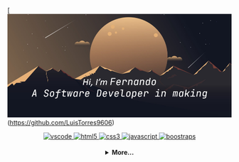 [![banner](./Portada.png)(https://github.com/LuisTorres9606)

<p align="center">
    <a href="https://code.visualstudio.com/">
        <img src="https://cdn.jsdelivr.net/gh/devicons/devicon/icons/vscode/vscode-original.svg" alt="vscode" width="40" height="40"/>
    </a>
    <a href="https://developer.mozilla.org/pt-BR/docs/Web/HTML">
        <img src="https://cdn.jsdelivr.net/gh/devicons/devicon/icons/html5/html5-plain.svg" alt="html5" width="40" height="40"/>
    </a>
    <a href="https://developer.mozilla.org/pt-BR/docs/Web/CSS">
        <img src="https://cdn.jsdelivr.net/gh/devicons/devicon/icons/css3/css3-plain.svg" alt="css3" width="40" height="40"/>
    </a>
    <a href="https://developer.mozilla.org/en-US/docs/Web/JavaScript">
        <img src="https://cdn.jsdelivr.net/gh/devicons/devicon/icons/javascript/javascript-original.svg" alt="javascript" width="40" height="40"/>
    </a>
    <a href="https://getbootstrap.com">
        <img src="https://cdn.jsdelivr.net/gh/devicons/devicon/icons/bootstrap/bootstrap-original.svg" alt="boostraps" width="40" height="40"/>
    </a>
    
</p>

<h4 align="center">
    <details>
        <summary> More... </summary>
        <h1> Personal Information</h1>
        <p>
           ```PYTHON
            class Nando9606:

                def __init__(self):
                    self.username = 'Nando9606'
                    self.NAME = 'Fernando Torres'
                    self.email = 'nando9606@gmail.com'
                    self.twitter = 'nando9606'
                    self.job = 'None'
                    self.level = 'Junior Developer'
                    self.knowledge = {
                        'fronted':  ['HTML','CSS','JavaScript','Boostrasp'],
                        'backend':  ['Python','Flask'],
                        'code' :    ['C#','Java'],
                        'database': ['SQL'],
                        'tools':    ['GIT','GitHub'],
                        'misc':     ['SCRUM']
                    }
                    self.architecture = ['MVC', 'Capas']

                def __str__(self):
                    return self.NAME, self.level, self.job


            if __name__ == '__main__':
                me = Nando9606()
                print(Nando9606().__str__()) # Looking for a job
           ``` 
        <p>
    </details>
